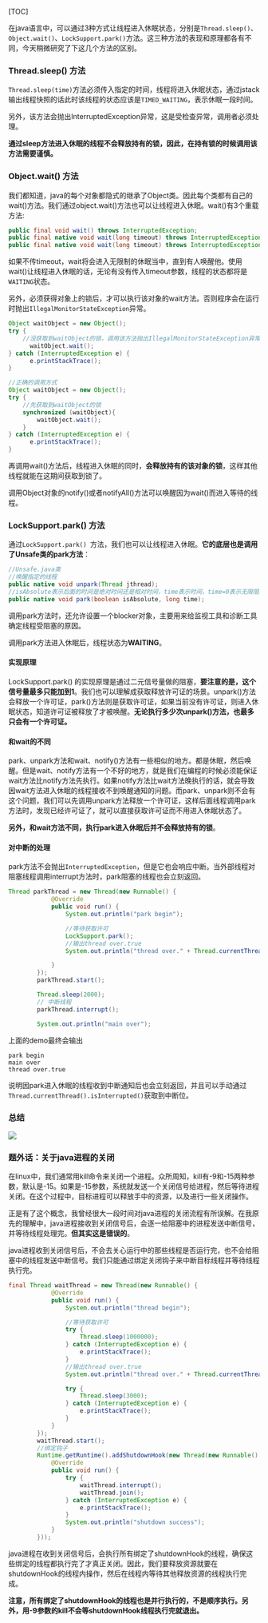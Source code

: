 [TOC]

在java语言中，可以通过3种方式让线程进入休眠状态，分别是`Thread.sleep()`、`Object.wait()`、`LockSupport.park()`方法。这三种方法的表现和原理都各有不同，今天稍微研究了下这几个方法的区别。

### Thread.sleep() 方法 

`Thread.sleep(time)`方法必须传入指定的时间，线程将进入休眠状态，通过jstack输出线程快照的话此时该线程的状态应该是`TIMED_WAITING`，表示休眠一段时间。

另外，该方法会抛出InterruptedException异常，这是受检查异常，调用者必须处理。

**通过sleep方法进入休眠的线程不会释放持有的锁，因此，在持有锁的时候调用该方法需要谨慎。**

### Object.wait() 方法  

我们都知道，java的每个对象都隐式的继承了Object类。因此每个类都有自己的wait()方法。我们通过object.wait()方法也可以让线程进入休眠。wait()有3个重载方法:

```java
public final void wait() throws InterruptedException;
public final native void wait(long timeout) throws InterruptedException;
public final native void wait(long timeout) throws InterruptedException;
```

如果不传timeout，wait将会进入无限制的休眠当中，直到有人唤醒他。使用wait()让线程进入休眠的话，无论有没有传入timeout参数，线程的状态都将是`WAITING`状态。

另外，必须获得对象上的锁后，才可以执行该对象的wait方法。否则程序会在运行时抛出`IllegalMonitorStateException`异常。

```java
Object waitObject = new Object();
try {
    //没获取到waitObject的锁，调用该方法抛出IllegalMonitorStateException异常
      waitObject.wait();
} catch (InterruptedException e) {
      e.printStackTrace();
}

//正确的调用方式  
Object waitObject = new Object();
try {
    //先获取到waitObject的锁
    synchronized (waitObject){
        waitObject.wait();
    }
} catch (InterruptedException e) {
      e.printStackTrace();
}
```

再调用wait()方法后，线程进入休眠的同时，**会释放持有的该对象的锁**，这样其他线程就能在这期间获取到锁了。

调用Object对象的notify()或者notifyAll()方法可以唤醒因为wait()而进入等待的线程。

### LockSupport.park() 方法  

通过`LockSupport.park() `方法，我们也可以让线程进入休眠。**它的底层也是调用了Unsafe类的park方法**：

```java
//Unsafe.java类
//唤醒指定的线程
public native void unpark(Thread jthread);
//isAbsolute表示后面的时间是绝对时间还是相对时间，time表示时间，time=0表示无限阻塞下去
public native void park(boolean isAbsolute, long time);
```

调用park方法时，还允许设置一个blocker对象，主要用来给监视工具和诊断工具确定线程受阻塞的原因。

调用park方法进入休眠后，线程状态为**WAITING**。

#### 实现原理

LockSupport.park() 的实现原理是通过二元信号量做的阻塞，**要注意的是，这个信号量最多只能加到1**。我们也可以理解成获取释放许可证的场景。unpark()方法会释放一个许可证，park()方法则是获取许可证，如果当前没有许可证，则进入休眠状态，知道许可证被释放了才被唤醒。**无论执行多少次unpark()方法，也最多只会有一个许可证。**

#### 和wait的不同

park、unpark方法和wait、notify()方法有一些相似的地方。都是休眠，然后唤醒。但是wait、notify方法有一个不好的地方，就是我们在编程的时候必须能保证wait方法比notify方法先执行。如果notify方法比wait方法晚执行的话，就会导致因wait方法进入休眠的线程接收不到唤醒通知的问题。而park、unpark则不会有这个问题，我们可以先调用unpark方法释放一个许可证，这样后面线程调用park方法时，发现已经许可证了，就可以直接获取许可证而不用进入休眠状态了。

**另外，和wait方法不同，执行park进入休眠后并不会释放持有的锁**。

#### 对中断的处理  

park方法不会抛出`InterruptedException`，但是它也会响应中断。当外部线程对阻塞线程调用interrupt方法时，park阻塞的线程也会立刻返回。

```java
Thread parkThread = new Thread(new Runnable() {
            @Override
            public void run() {
                System.out.println("park begin");

                //等待获取许可
                LockSupport.park();
                //输出thread over.true
                System.out.println("thread over." + Thread.currentThread().isInterrupted());

            }
        });
        parkThread.start();

        Thread.sleep(2000);
        // 中断线程
        parkThread.interrupt();

        System.out.println("main over");
```

上面的demo最终会输出

```
park begin
main over
thread over.true
```

说明因park进入休眠的线程收到中断通知后也会立刻返回，并且可以手动通过`Thread.currentThread().isInterrupted()`获取到中断位。

### 总结  

![](http://assets.processon.com/chart_image/5bff9535e4b04dd2799a6ae8.png?_=1543483538576)

### 题外话：关于java进程的关闭  

在linux中，我们通常用kill命令来关闭一个进程。众所周知，kill有-9和-15两种参数，默认是-15。如果是-15参数，系统就发送一个关闭信号给进程，然后等待进程关闭。在这个过程中，目标进程可以释放手中的资源，以及进行一些关闭操作。

正是有了这个概念，我曾经很大一段时间对java进程的关闭流程有所误解。在我原先的理解中，java进程接收到关闭信号后，会逐一给阻塞中的进程发送中断信号，并等待线程处理完。**但其实这是错误的**。

java进程收到关闭信号后，不会去关心运行中的那些线程是否运行完，也不会给阻塞中的线程发送中断信号。我们只能通过绑定关闭钩子来中断目标线程并等待线程执行完。

```java
final Thread waitThread = new Thread(new Runnable() {
            @Override
            public void run() {
                System.out.println("thread begin");

                //等待获取许可
                try {
                    Thread.sleep(1000000);
                } catch (InterruptedException e) {
                    e.printStackTrace();
                }
                //输出thread over.true
                System.out.println("thread over." + Thread.currentThread().isInterrupted());

                try {
                    Thread.sleep(3000);
                } catch (InterruptedException e) {
                    e.printStackTrace();
                }
            }
        });
        waitThread.start();
        //绑定钩子
        Runtime.getRuntime().addShutdownHook(new Thread(new Runnable() {
            @Override
            public void run() {
                try {
                    waitThread.interrupt();
                    waitThread.join();
                } catch (InterruptedException e) {
                    e.printStackTrace();
                }
                System.out.println("shutdown success");
            }
        }));
```

java进程在收到关闭信号后，会执行所有绑定了shutdownHook的线程，确保这些绑定的线程都执行完了才真正关闭。因此，我们要释放资源就要在shutdownHook的线程内操作，然后在线程内等待其他释放资源的线程执行完成。

**注意，所有绑定了shutdownHook的线程也是并行执行的，不是顺序执行。另外，用-9参数的kill不会等shutdownHook线程执行完就退出。**